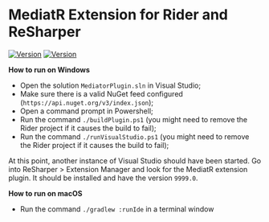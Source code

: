 # MediatR Extension for Rider and ReSharper

[![Version](https://img.shields.io/jetbrains/plugin/v/ca.nosuchcompany.rider.plugins.mediatr)](https://plugins.jetbrains.com/plugin/18313-mediatr-extensions)
[![Version](https://img.shields.io/resharper/v/ca.nosuchcompany.mediatrplugin)](https://plugins.jetbrains.com/plugin/18347-mediatr-extensions)


**How to run on Windows**

- Open the solution `MediatorPlugin.sln` in Visual Studio;
- Make sure there is a valid NuGet feed configured (`https://api.nuget.org/v3/index.json`);
- Open a command prompt in Powershell;
- Run the command `./buildPlugin.ps1` (you might need to remove the Rider project if it causes the build to fail);
- Run the command `./runVisualStudio.ps1` (you might need to remove the Rider project if it causes the build to fail);

At this point, another instance of Visual Studio should have been started.
Go into ReSharper > Extension Manager and look for the MediatR extension plugin. It should be installed and have the version `9999.0`.

**How to run on macOS**

- Run the command `./gradlew :runIde` in a terminal window




